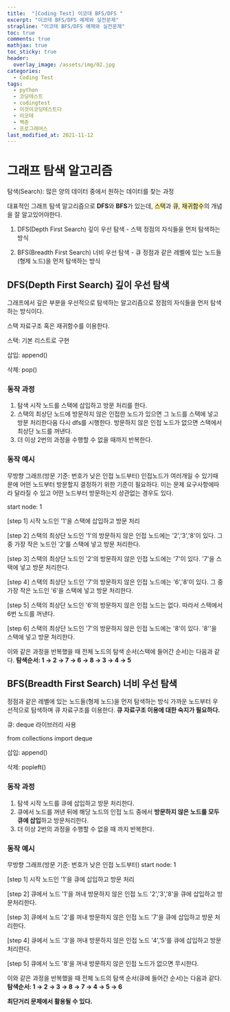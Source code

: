 ```yaml
---
title:  "[Coding Test] 이코데 BFS/DFS "
excerpt: "이코테 BFS/DFS 예제와 실전문제"
strapline: "이코테 BFS/DFS 예제와 실전문제"
toc: true
comments: true
mathjax: true
toc_sticky: true
header:
  overlay_image: /assets/img/02.jpg
categories:
  - Coding Test
tags:
  - python
  - 코딩테스트
  - codingtest
  - 이것이코딩테스트다
  - 이코테
  - 백준
  - 프로그래머스
last_modified_at: 2021-11-12
---
```


# 그래프 탐색 알고리즘
탐색(Search): 많은 양의 데이터 중에서 원하는 데이터를 찾는 과정 

대표적인 그래프 탐색 알고리즘으로 **DFS**와 **BFS**가 있는데, <span style='background-color:#fff5b1'>스택</span>과 <span style='background-color:#fff5b1'>큐</span>, <span style='background-color:#fff5b1'>재귀함수</span>의 개념을 잘 알고있어야한다.

1. DFS(Depth First Search) 깊이 우선 탐색 - 스택
정점의 자식들을 먼저 탐색하는 방식

2. BFS(Breadth First Search) 너비 우선 탐색 - 큐
정점과 같은 레벨에 있는 노드들(형제 노드)을 먼저 탐색하는 방식



## DFS(Depth First Search) 깊이 우선 탐색

그래프에서 깊은 부분을 우선적으로 탐색하는 알고리즘으로 정점의 자식들을 먼저 탐색하는 방식이다.

스택 자료구조 혹은 재귀함수를 이용한다.

스택: 기본 리스트로 구현

삽입: append()

삭제: pop()

### 동작 과정

1. 탐색 시작 노드를 스택에 삽입하고 방문 처리를 한다.
2. 스택의 최상단 노드에 방문하지 않은 인접한 노드가 있으면 그 노드를 스택에 넣고 방문 처리한다음 다시 dfs를 시행한다.
방문하지 않은 인접 노드가 없으면 스택에서 최상단 노드를 꺼낸다.
3. 더 이상 2번의 과정을 수행할 수 없을 때까지 반복한다.

### 동작 예시

무방향 그래프(방문 기준: 번호가 낮은 인접 노드부터)
인접노드가 여러개일 수 있기때문에 어떤 노드부터 방문할지 결정하기 위한 기준이 필요하다.
이는 문제 요구사항에따라 달라질 수 있고 어떤 노드부터 방문하는지 상관없는 경우도 있다.

start node: 1

[step 1] 시작 노드인 '1'을 스택에 삽입하고 방문 처리

[step 2] 스택의 최상단 노드인 '1'의 방문하지 않은 인접 노드에는 '2','3','8'이 있다.
그 중 가장 작은 노드인 '2'를 스택에 넣고 방문 처리한다.

[step 3] 스택의 최상단 노드인 '2'의 방문하지 않은 인접 노드에는 '7'이 있다.
'7'을 스택에 넣고 방문 처리한다.

[step 4] 스택의 최상단 노드인 '7'의 방문하지 않은 인접 노드에는 '6','8'이 있다.
그 중 가장 작은 노드인 '6'을 스택에 넣고 방문 처리한다.

[step 5] 스택의 최상단 노드인 '6'의 방문하지 않은 인접 노드는 없다.
따라서 스택에서 6번 노드를 꺼낸다.

[step 6] 스택의 최상단 노드인 '7'의 방문하지 않은 인접 노드에는 '8'이 있다.
'8''을 스택에 넣고 방문 처리한다.

이와 같은 과정을 반복했을 때 전체 노드의 탐색 순서(스택에 들어간 순서)는 다음과 같다.
**탐색순서: 1 → 2 → 7 → 6 → 8 → 3 → 4 → 5**

## BFS(Breadth First Search) 너비 우선 탐색

정점과 같은 레벨에 있는 노드들(형제 노드)을 먼저 탐색하는 방식
가까운 노드부터 우선적으로 탐색하며 큐 자료구조를 이용한다.
**큐 자료구조 이용에 대한 숙지가 필요하다.**

큐: deque 라이브러리 사용

from collections import deque

삽입: append()

삭제: popleft()

### 동작 과정

1. 탐색 시작 노드를 큐에 삽입하고 방문 처리한다.
2. 큐에서 노드를 꺼낸 뒤에 해당 노드의 인접 노드 중에서 **방문하지 않은 노드를 모두 큐에 삽입**하고 방문처리한다.
3. 더 이상 2번의 과정을 수행할 수 없을 때 까지 반복한다.

### 동작 예시

무방향 그래프(방문 기준: 번호가 낮은 인접 노드부터)
start node: 1

[step 1] 시작 노드인 '1'을 큐에 삽입하고 방문 처리

[step 2] 큐에서 노드 '1'을 꺼내 방문하지 않은 인접 노드 '2','3','8'을 큐에 삽입하고 방문처리한다.

[step 3] 큐에서 노드 '2'를 꺼내 방문하지 않은 인접 노드 '7'을 큐에 삽입하고 방문 처리한다.

[step 4] 큐에서 노드 '3'을 꺼내 방문하지 않은 인접 노드 '4','5'를 큐에 삽입하고 방문 처리한다.

[step 5] 큐에서 노드 '8'을 꺼내 방문하지 않은 인접 노드가 없으면 무시한다.

이와 같은 과정을 반복했을 때 전체 노드의 탐색 순서(큐에 들어간 순서)는 다음과 같다.
**탐색순서: 1 → 2 → 3 → 8 → 7 → 4 → 5 → 6**

**최단거리 문제에서 활용될 수 있다.**